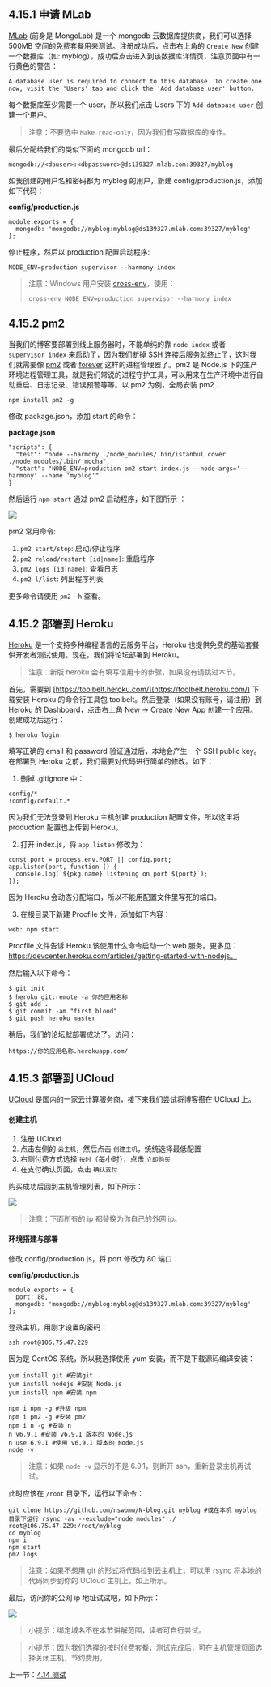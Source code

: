 ## 4.15.1 申请 MLab

[MLab](https://mlab.com) (前身是 MongoLab) 是一个 mongodb 云数据库提供商，我们可以选择 500MB 空间的免费套餐用来测试。注册成功后，点击右上角的 `Create New` 创建一个数据库（如: myblog），成功后点击进入到该数据库详情页，注意页面中有一行黄色的警告：

```
A database user is required to connect to this database. To create one now, visit the 'Users' tab and click the 'Add database user' button.
```

每个数据库至少需要一个 user，所以我们点击 Users 下的 `Add database user` 创建一个用户。

> 注意：不要选中 `Make read-only`，因为我们有写数据库的操作。

最后分配给我们的类似下面的 mongodb url：

```
mongodb://<dbuser>:<dbpassword>@ds139327.mlab.com:39327/myblog
```

如我创建的用户名和密码都为 myblog 的用户，新建 config/production.js，添加如下代码：

**config/production.js**

```
module.exports = {
  mongodb: 'mongodb://myblog:myblog@ds139327.mlab.com:39327/myblog'
};
```

停止程序，然后以 production 配置启动程序:

```
NODE_ENV=production supervisor --harmony index
```

> 注意：Windows 用户安装 [cross-env](https://www.npmjs.com/package/cross-env)，使用：
> ```
> cross-env NODE_ENV=production supervisor --harmony index
> ```

## 4.15.2 pm2

当我们的博客要部署到线上服务器时，不能单纯的靠 `node index` 或者 `supervisor index` 来启动了，因为我们断掉 SSH 连接后服务就终止了，这时我们就需要像 [pm2](https://www.npmjs.com/package/pm2) 或者 [forever](https://www.npmjs.com/package/forever) 这样的进程管理器了。pm2 是 Node.js 下的生产环境进程管理工具，就是我们常说的进程守护工具，可以用来在生产环境中进行自动重启、日志记录、错误预警等等。以 pm2 为例，全局安装 pm2：

```
npm install pm2 -g
```

修改 package.json，添加 start 的命令：

**package.json**

```
"scripts": {
  "test": "node --harmony ./node_modules/.bin/istanbul cover ./node_modules/.bin/_mocha",
  "start": "NODE_ENV=production pm2 start index.js --node-args='--harmony' --name 'myblog'"
}
```

然后运行 `npm start` 通过 pm2 启动程序，如下图所示 ：

![](./img/4.15.1.png)

pm2 常用命令:

1. `pm2 start/stop`: 启动/停止程序
2. `pm2 reload/restart [id|name]`: 重启程序
3. `pm2 logs [id|name]`: 查看日志
4. `pm2 l/list`: 列出程序列表

更多命令请使用 `pm2 -h` 查看。

## 4.15.2 部署到 Heroku

[Heroku](www.heroku.com) 是一个支持多种编程语言的云服务平台，Heroku 也提供免费的基础套餐供开发者测试使用。现在，我们将论坛部署到 Heroku。

> 注意：新版 heroku 会有填写信用卡的步骤，如果没有请跳过本节。

首先，需要到 [https://toolbelt.heroku.com/](https://toolbelt.heroku.com/) 下载安装 Heroku 的命令行工具包 toolbelt。然后登录（如果没有账号，请注册）到 Heroku 的 Dashboard，点击右上角 New -> Create New App 创建一个应用。创建成功后运行：

```
$ heroku login
```

填写正确的 email 和 password 验证通过后，本地会产生一个 SSH public key。在部署到 Heroku 之前，我们需要对代码进行简单的修改。如下：

1. 删掉 .gitignore 中：
```
config/*
!config/default.*
```
因为我们无法登录到 Heroku 主机创建 production 配置文件，所以这里将 production 配置也上传到 Heroku。

2. 打开 index.js，将 `app.listen` 修改为：
```
const port = process.env.PORT || config.port;
app.listen(port, function () {
  console.log(`${pkg.name} listening on port ${port}`);
});
```
因为 Heroku 会动态分配端口，所以不能用配置文件里写死的端口。

3. 在根目录下新建 Procfile 文件，添加如下内容：
```
web: npm start
```
Procfile 文件告诉 Heroku 该使用什么命令启动一个 web 服务。更多见：https://devcenter.heroku.com/articles/getting-started-with-nodejs。

然后输入以下命令：

```
$ git init
$ heroku git:remote -a 你的应用名称
$ git add .
$ git commit -am "first blood"
$ git push heroku master
```

稍后，我们的论坛就部署成功了。访问：

```
https://你的应用名称.herokuapp.com/
```

## 4.15.3 部署到 UCloud

[UCloud](https://www.ucloud.cn/) 是国内的一家云计算服务商，接下来我们尝试将博客搭在 UCloud 上。

#### 创建主机

1. 注册 UCloud
2. 点击左侧的 `云主机`，然后点击 `创建主机`，统统选择最低配置
3. 右侧付费方式选择 `按时`（每小时），点击 `立即购买`
4. 在支付确认页面，点击 `确认支付`

购买成功后回到主机管理列表，如下所示：

![](./img/4.15.2.png)

> 注意：下面所有的 ip 都替换为你自己的外网 ip。

#### 环境搭建与部署

修改 config/production.js，将 port 修改为 80 端口：

**config/production.js**

```
module.exports = {
  port: 80,
  mongodb: 'mongodb://myblog:myblog@ds139327.mlab.com:39327/myblog'
};
```

登录主机，用刚才设置的密码：

```
ssh root@106.75.47.229
```

因为是 CentOS 系统，所以我选择使用 yum 安装，而不是下载源码编译安装：

```
yum install git #安装git
yum install nodejs #安装 Node.js
yum install npm #安装 npm

npm i npm -g #升级 npm
npm i pm2 -g #安装 pm2
npm i n -g #安装 n
n v6.9.1 #安装 v6.9.1 版本的 Node.js
n use 6.9.1 #使用 v6.9.1 版本的 Node.js
node -v
```
> 注意：如果 `node -v` 显示的不是 6.9.1，则断开 ssh，重新登录主机再试试。

此时应该在 `/root` 目录下，运行以下命令：
```
git clone https://github.com/nswbmw/N-blog.git myblog #或在本机 myblog 目录下运行 rsync -av --exclude="node_modules" ./ root@106.75.47.229:/root/myblog
cd myblog
npm i
npm start
pm2 logs
```
> 注意：如果不想用 git 的形式将代码拉到云主机上，可以用 rsync 将本地的代码同步到你的 UCloud 主机上，如上所示。

最后，访问你的公网 ip 地址试试吧，如下所示：

![](./img/4.15.3.png)

> 小提示：绑定域名不在本节讲解范围，读者可自行尝试。

> 小提示：因为我们选择的按时付费套餐，测试完成后，可在主机管理页面选择关闭主机，节约费用。

上一节：[4.14 测试](https://github.com/nswbmw/N-blog/blob/master/book/4.14%20%E6%B5%8B%E8%AF%95.md)